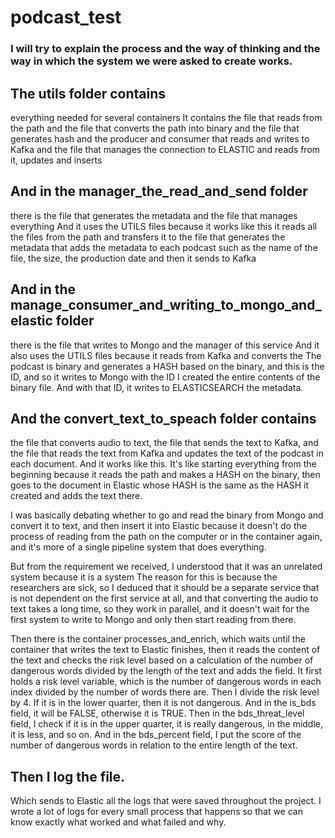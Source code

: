 # podcast_test

### I will try to explain the process and the way of thinking and the way in which the system we were asked to create works.

## The utils folder contains

everything needed for several containers
It contains the file that reads from the path and the file that converts the path into binary and the file that generates hash
and the producer and consumer that reads and writes to Kafka and the file that manages the connection to ELASTIC and reads from it,
updates and inserts

## And in the manager_the_read_and_send folder

there is the file that generates the metadata and the file that manages everything
And it uses the UTILS files because it works like this it reads all the files from the path and
transfers it to the file that generates the metadata that adds the metadata to each podcast such as the name of the file, the size,
the production date and then it sends to Kafka

## And in the manage_consumer_and_writing_to_mongo_and_elastic folder 

there is the file that writes to Mongo and the manager of this service
And it also uses the UTILS files because it reads from Kafka and converts the The podcast is binary and generates a HASH based on the binary,
and this is the ID, and so it writes to Mongo with the ID I created the entire contents of the binary file.
And with that ID, it writes to ELASTICSEARCH the metadata.

## And the convert_text_to_speach folder contains
the file that converts audio to text, the file that sends the text to Kafka,
and the file that reads the text from Kafka and updates the text of the podcast in each document. 
And it works like this. It's like starting everything from the beginning because it reads the path and makes a HASH on the binary,
then goes to the document in Elastic whose HASH is the same as the HASH it created and adds the text there.

I was basically debating whether to go and read the binary from Mongo and convert it to text, and then insert it into Elastic because it doesn't do the process of reading from the path on the computer or in the container again, and it's more of a single pipeline system that does everything.

But from the requirement we received, I understood that it was an unrelated system because it is a system The reason for this is because the researchers are sick, so I deduced that it should be a separate service that is not dependent on the first service at all, and that converting the audio to text takes a long time, so they work in parallel, and it doesn't wait for the first system to write to Mongo and only then start reading from there.

Then there is the container processes_and_enrich, which waits until the container that writes the text to Elastic finishes, then it reads the content of the text and checks the risk level based on a calculation of the number of dangerous words divided by the length of the text and adds the field. It first holds a risk level variable, which is the number of dangerous words in each index divided by the number of words there are. Then I divide the risk level by 4. If it is in the lower quarter, then it is not dangerous. And in the is_bds field, it will be FALSE, otherwise it is TRUE. Then in the bds_threat_level field, I check if it is in the upper quarter, it is really dangerous, in the middle, it is less, and so on. And in the bds_percent field, I put the score of the number of dangerous words in relation to the entire length of the text.

## Then I log the file. 
Which sends to Elastic all the logs that were saved throughout the project.
I wrote a lot of logs for every small process that happens so that we can know exactly what worked and what failed and why.